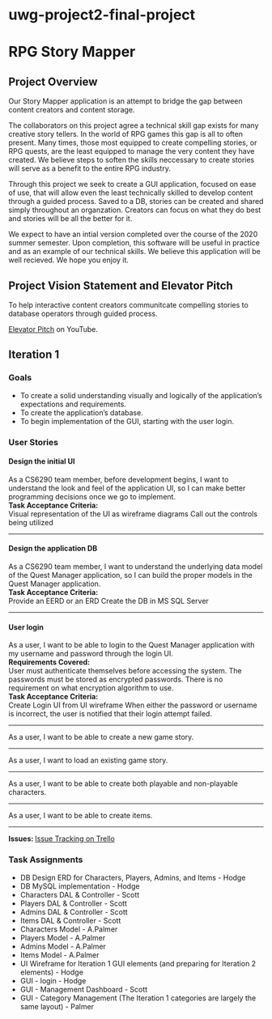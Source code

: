 # uwg-project2-final-project
<h1>RPG Story Mapper</h1>
<h2>Project Overview</h2>
<p>Our Story Mapper application is an attempt to bridge the gap between content creators and content storage.</p>

<p>The collaborators on this project agree a technical skill gap exists for many creative story tellers. In the world of RPG games this gap is all to often present. Many times, those most equipped to create compelling stories, or RPG quests, are the least equipped to manage the very content they have created. We believe steps to soften the skills neccessary to create stories will serve as a benefit to the entire RPG industry.</p>

<p>Through this project we seek to create a GUI application, focused on ease of use, that will allow even the least technically skilled to develop content through a guided process. Saved to a DB, stories can be created and shared simply throughout an organzation. Creators can focus on what they do best and stories will be all the better for it.</p>

<p>We expect to have an intial version completed over the course of the 2020 summer semester. Upon completion, this software will be useful in practice and as an example of our technical skills. We believe this application will be well recieved. We hope you enjoy it.</p>

<h2>Project Vision Statement and Elevator Pitch</h2>
<p>To help interactive content creators communitcate compelling stories to database operators through guided process.</p>
<p><a title="RPG Story Mapper Elevator Pitch on YouTube" href="https://youtu.be/LpU7UVJjGFY">Elevator Pitch</a> on YouTube.</p>
<h2>Iteration 1</h2>

<h3>Goals</h3>
<ul>
  <li>To create a solid understanding visually and logically of the application’s expectations and requirements.</li>
  <li>To create the application’s database.</li>
  <li>To begin implementation of the GUI, starting with the user login.</li>
</ul>

<h3>User Stories</h3>

<h4>Design the initial UI</h4>
<p>As a CS6290 team member, before development begins, I want to understand the look and feel of the application UI, so I can make better programming decisions once we go to implement.<br>
  <strong>Task Acceptance Criteria:</strong><br>
Visual representation of the UI as wireframe diagrams
Call out the controls being utilized</p>
<hr>

<h4>Design the application DB</h4>
<p>As a CS6290 team member, I want to understand the underlying data model of the Quest Manager application, so I can build the proper models in the Quest Manager application.<br>
  <strong>Task Acceptance Criteria:</strong><br>
Provide an EERD or an ERD
Create the DB in MS SQL Server</p>
<hr>

<h4>User login</h4>
<p>As a user, I want to be able to login to the Quest Manager application with my username and password through the login UI.<br>
  <strong>Requirements Covered:</strong><br>
User must authenticate themselves before accessing the system. The passwords must be stored as encrypted passwords. There is no requirement on what encryption algorithm to use.<br>
  <strong>Task Acceptance Criteria:</strong><br>
Create Login UI from UI wireframe
When either the password or username is incorrect, the user is notified that their login attempt failed.</p>
<hr>

<p>As a user, I want to be able to create a new game story.</p>
<hr>
<p>As a user, I want to load an existing game story.</p>
<hr>
<p>As a user, I want to be able to create both playable and non-playable characters.</p>
<hr>
<p>As a user, I want to be able to create items.</p>
<hr>
<p><strong>Issues: </strong><a target="blank" title="Track issues at Trello" href="https://trello.com/b/gGr4IUbZ/cs6920-team-project">Issue Tracking on Trello</a></p>
<h3>Task Assignments</h3>
<ul>
  <li>DB Design ERD for Characters, Players, Admins, and Items - Hodge</li>
  <li>DB MySQL implementation - Hodge</li>
  <li>Characters DAL & Controller - Scott</li>
  <li>Players DAL & Controller - Scott</li>
  <li>Admins DAL & Controller - Scott</li>
  <li>Items DAL & Controller - Scott</li>
  <li>Characters Model - A.Palmer</li>
  <li>Players Model - A.Palmer</li>
  <li>Admins Model - A.Palmer</li>
  <li>Items Model - A.Palmer</li>
  <li>UI Wireframe for Iteration 1 GUI elements (and preparing for Iteration 2 elements) - Hodge</li>
  <li>GUI - login - Hodge</li>
  <li>GUI - Management Dashboard - Scott</li>
  <li>GUI - Category Management (The Iteration 1 categories are largely the same layout) - Palmer</li>
</ul>
